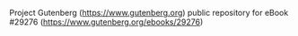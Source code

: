 Project Gutenberg (https://www.gutenberg.org) public repository for eBook #29276 (https://www.gutenberg.org/ebooks/29276)
